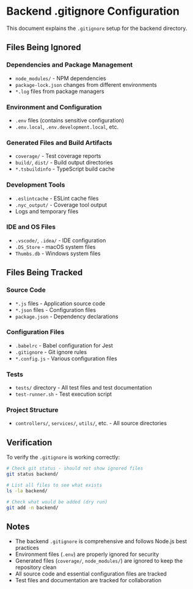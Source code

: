 # Backend .gitignore Configuration

This document explains the `.gitignore` setup for the backend directory.

## Files Being Ignored

### Dependencies and Package Management
- `node_modules/` - NPM dependencies
- `package-lock.json` changes from different environments
- `*.log` files from package managers

### Environment and Configuration
- `.env` files (contains sensitive configuration)
- `.env.local`, `.env.development.local`, etc.

### Generated Files and Build Artifacts
- `coverage/` - Test coverage reports
- `build/`, `dist/` - Build output directories
- `*.tsbuildinfo` - TypeScript build cache

### Development Tools
- `.eslintcache` - ESLint cache files
- `.nyc_output/` - Coverage tool output
- Logs and temporary files

### IDE and OS Files
- `.vscode/`, `.idea/` - IDE configuration
- `.DS_Store` - macOS system files
- `Thumbs.db` - Windows system files

## Files Being Tracked

### Source Code
- `*.js` files - Application source code
- `*.json` files - Configuration files
- `package.json` - Dependency declarations

### Configuration Files
- `.babelrc` - Babel configuration for Jest
- `.gitignore` - Git ignore rules
- `*.config.js` - Various configuration files

### Tests
- `tests/` directory - All test files and test documentation
- `test-runner.sh` - Test execution script

### Project Structure
- `controllers/`, `services/`, `utils/`, etc. - All source directories

## Verification

To verify the `.gitignore` is working correctly:

```bash
# Check git status - should not show ignored files
git status backend/

# List all files to see what exists
ls -la backend/

# Check what would be added (dry run)
git add -n backend/
```

## Notes

- The backend `.gitignore` is comprehensive and follows Node.js best practices
- Environment files (`.env`) are properly ignored for security
- Generated files (`coverage/`, `node_modules/`) are ignored to keep the repository clean
- All source code and essential configuration files are tracked
- Test files and documentation are tracked for collaboration

